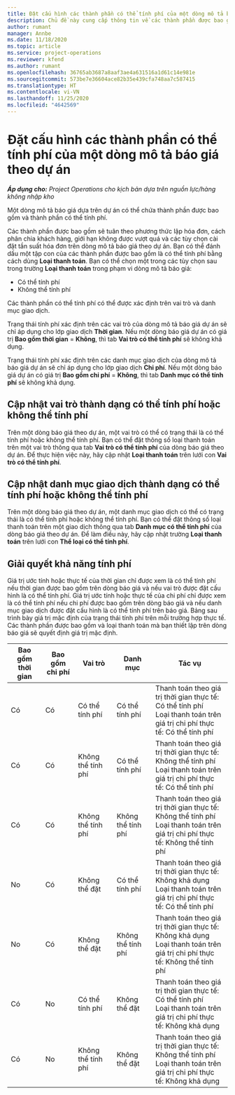 ```yaml
---
title: Đặt cấu hình các thành phần có thể tính phí của một dòng mô tả báo giá theo dự án
description: Chủ đề này cung cấp thông tin về các thành phần được bao gồm, có thể tính phí và không thể tính phí trên các dòng mô tả báo giá theo dự án.
author: rumant
manager: Annbe
ms.date: 11/18/2020
ms.topic: article
ms.service: project-operations
ms.reviewer: kfend
ms.author: rumant
ms.openlocfilehash: 36765ab3687a8aaf3ae4a631516a1d61c14e981e
ms.sourcegitcommit: 573be7e36604ace82b35e439cfa748aa7c587415
ms.translationtype: HT
ms.contentlocale: vi-VN
ms.lasthandoff: 11/25/2020
ms.locfileid: "4642569"
---
```

# <a name="configure-the-chargeable-components-of-a-project-based-quote-line"></a>Đặt cấu hình các thành phần có thể tính phí của một dòng mô tả báo giá theo dự án

_**Áp dụng cho:** Project Operations cho kịch bản dựa trên nguồn lực/hàng không nhập kho_

Một dòng mô tả báo giá dựa trên dự án có thể chứa thành phần được bao gồm và thành phần có thể tính phí.

Các thành phần được bao gồm sẽ tuân theo phương thức lập hóa đơn, cách phân chia khách hàng, giới hạn không được vượt quá và các tùy chọn cài đặt tần suất hóa đơn trên dòng mô tả báo giá theo dự án.
Bạn có thể đánh dấu một tập con của các thành phần được bao gồm là có thể tính phí bằng cách dùng **Loại thanh toán**. Bạn có thể chọn một trong các tùy chọn sau trong trường **Loại thanh toán** trong phạm vi dòng mô tả báo giá:

   - Có thể tính phí
   - Không thể tính phí

Các thành phần có thể tính phí có thể được xác định trên vai trò và danh mục giao dịch.

Trạng thái tính phí xác định trên các vai trò của dòng mô tả báo giá dự án sẽ chỉ áp dụng cho lớp giao dịch **Thời gian**. Nếu một dòng báo giá dự án có giá trị **Bao gồm thời gian** = **Không**, thì tab **Vai trò có thể tính phí** sẽ không khả dụng.

Trạng thái tính phí xác định trên các danh mục giao dịch của dòng mô tả báo giá dự án sẽ chỉ áp dụng cho lớp giao dịch **Chi phí**. Nếu một dòng báo giá dự án có giá trị **Bao gồm chi phí** = **Không**, thì tab **Danh mục có thể tính phí** sẽ không khả dụng.

## <a name="update-a-role-to-be-chargeable-or-non-chargeable"></a>Cập nhật vai trò thành dạng có thể tính phí hoặc không thể tính phí
Trên một dòng báo giá theo dự án, một vai trò có thể có trạng thái là có thể tính phí hoặc không thể tính phí. Bạn có thể đặt thông số loại thanh toán trên một vai trò thông qua tab **Vai trò có thể tính phí** của dòng báo giá theo dự án. Để thực hiện việc này, hãy cập nhật **Loại thanh toán** trên lưới con **Vai trò có thể tính phí**. 

## <a name="update-a-transaction-category-to-be-chargeable-or-non-chargeable"></a>Cập nhật danh mục giao dịch thành dạng có thể tính phí hoặc không thể tính phí
Trên một dòng báo giá theo dự án, một danh mục giao dịch có thể có trạng thái là có thể tính phí hoặc không thể tính phí. Bạn có thể đặt thông số loại thanh toán trên một giao dịch thông qua tab **Danh mục có thể tính phí** của dòng báo giá theo dự án. Để làm điều này, hãy cập nhật trường **Loại thanh toán** trên lưới con **Thể loại có thể tính phí**. 

## <a name="resolve-chargeability"></a>Giải quyết khả năng tính phí

Giá trị ước tính hoặc thực tế của thời gian chỉ được xem là có thể tính phí nếu thời gian được bao gồm trên dòng báo giá và nếu vai trò được đặt cấu hình là có thể tính phí.
Giá trị ước tính hoặc thực tế của chi phí chỉ được xem là có thể tính phí nếu chi phí được bao gồm trên dòng báo giá và nếu danh mục giao dịch được đặt cấu hình là có thể tính phí trên báo giá. Bảng sau trình bày giá trị mặc định của trạng thái tính phí trên mỗi trường hợp thực tế. Các thành phần được bao gồm và loại thanh toán mà bạn thiết lập trên dòng báo giá sẽ quyết định giá trị mặc định.

| Bao gồm thời gian | Bao gồm chi phí | Vai trò | Danh mục | Tác vụ |
| --- | --- | --- | --- | --- |
| Có | Có | Có thể tính phí | Có thể tính phí | Thanh toán theo giá trị thời gian thực tế: Có thể tính phí </br>Loại thanh toán trên giá trị chi phí thực tế: Có thể tính phí |
| Có | Có | Không thể tính phí | Có thể tính phí | Thanh toán theo giá trị thời gian thực tế: Không thể tính phí </br>Loại thanh toán trên giá trị chi phí thực tế: Có thể tính phí |
| Có | Có | Không thể tính phí | Không thể tính phí | Thanh toán theo giá trị thời gian thực tế: Không thể tính phí </br>Loại thanh toán trên giá trị chi phí thực tế: Không thể tính phí |
| No | Có | Không thể đặt | Có thể tính phí | Thanh toán theo giá trị thời gian thực tế: Không khả dụng </br>Loại thanh toán trên giá trị chi phí thực tế: Có thể tính phí |
| No | Có | Không thể đặt | Không thể tính phí | Thanh toán theo giá trị thời gian thực tế: Không khả dụng </br>Loại thanh toán trên giá trị chi phí thực tế: Không thể tính phí |
| Có | No | Có thể tính phí | Không thể đặt | Thanh toán theo giá trị thời gian thực tế: Có thể tính phí </br>Loại thanh toán trên giá trị chi phí thực tế: Không khả dụng |
| Có | No | Không thể tính phí | Không thể đặt | Thanh toán theo giá trị thời gian thực tế: Không thể tính phí </br> Loại thanh toán trên giá trị chi phí thực tế: Không khả dụng |
